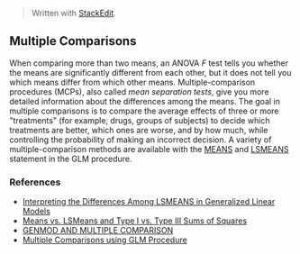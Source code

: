
> Written with [StackEdit](https://stackedit.io/).

## Multiple Comparisons

When comparing more than two means, an ANOVA _F_ test tells you whether the means are significantly different from each other, but it does not tell you which means differ from which other means. Multiple-comparison procedures (MCPs), also called _mean separation tests_, give you more detailed information about the differences among the means. The goal in multiple comparisons is to compare the average effects of three or more "treatments" (for example, drugs, groups of subjects) to decide which treatments are better, which ones are worse, and by how much, while controlling the probability of making an incorrect decision. A variety of multiple-comparison methods are available with the [MEANS](http://support.sas.com/documentation/cdl/en/statug/68162/HTML/default/statug_glm_syntax15.htm) and [LSMEANS](http://support.sas.com/documentation/cdl/en/statug/68162/HTML/default/statug_glm_syntax10.htm) statement in the GLM procedure.



### References
- [Interpreting the Differences Among LSMEANS in Generalized Linear Models]([https://www.mwsug.org/proceedings/2011/dataviz/MWSUG-2011-DG08.pdf)
- [Means vs. LSMeans and Type I vs. Type III Sums of Squares](https://dnett.public.iastate.edu/S402/wlsmeanssol.pdf)
- [GENMOD AND MULTIPLE COMPARISON](https://communities.sas.com/t5/SAS-Procedures/GENMOD-AND-MULTIPLE-COMPARISON/td-p/294042?nobounce)
- [Multiple Comparisons using GLM Procedure]([http://support.sas.com/documentation/cdl/en/statug/68162/HTML/default/viewer.htm#statug_glm_details29.htm](http://support.sas.com/documentation/cdl/en/statug/68162/HTML/default/viewer.htm#statug_glm_details29.htm))
<!--stackedit_data:
eyJoaXN0b3J5IjpbMjAxNDczMzUxLDk3MTk2ODg3Myw1ODg2NT
Q4MjksMTQ2MTQ2Mjk5NF19
-->